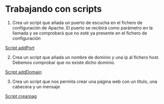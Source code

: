 # Trabajando con scripts

1.  Crea un script que añada un puerto de escucha en el fichero de configuración de Apache. El puerto se recibirá como parámetro en la llamada y se comprobará que no esté ya presente en el fichero de configuración

[Script addPort](añadirpuerto.sh)

2.	Crea un script que añada un nombre de dominio y una ip al fichero host. Debemos comprobar que no existe dicho dominio.

[Script addDomain](añadirDominio.sh)

3. Crea un script que nos permita crear una página web con un título, una cabecera y un mensaje

[Script crearpag](crearpag.sh)
